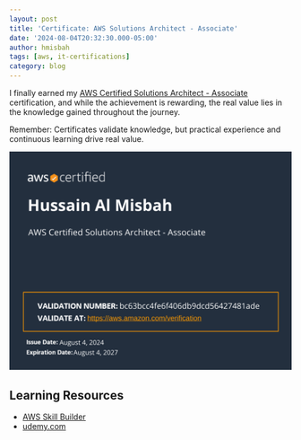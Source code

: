 ```yaml
---
layout: post
title: 'Certificate: AWS Solutions Architect - Associate'
date: '2024-08-04T20:32:30.000-05:00'
author: hmisbah
tags: [aws, it-certifications]
category: blog
---
```


I finally earned my [AWS Certified Solutions Architect - Associate](https://aws.amazon.com/certification/certified-solutions-architect-associate/) certification, and while the achievement is rewarding, the real value lies in the knowledge gained throughout the journey.  
  
Remember: Certificates validate knowledge, but practical experience and continuous learning drive real value.  

![AWS Certified Solutions Architect - Associate](/assets/img/aws-saa-cert.png "AWS Certified Solutions Architect - Associate")  

## Learning Resources  
- [AWS Skill Builder](https://skillbuilder.aws/exam-prep/solutions-architect-associate)  
- [udemy.com](https://www.udemy.com/topic/aws-certified-solutions-architect-associate)






